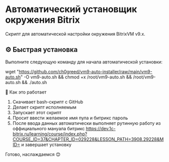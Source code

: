 # Автоматический установщик окружения Bitrix

Скрипт для автоматической настройки окружения BitrixVM v9.x.

## ⚙️ Быстрая установка

Выполните следующую команду для начала автоматической установки:

wget "https://github.com/ch0greed/vm9-auto-installer/raw/main/vm9-auto.sh" -O vm9-auto.sh && chmod +x /root/vm9-auto.sh && /root/vm9-auto.sh && ./auto.sh

📝 Как это работает
1. Скачивает bash-скрипт с GitHub
2. Делает скрипт исполняемым
3. Запускает этот скрипт
4. Просит ввести желаемое имя пула и битрикс пароль
5. После ввода данных автоматически выполняет рутинную работу из оффициального мануала битрикс https://dev.1c-bitrix.ru/learning/course/index.php?COURSE_ID=37&CHAPTER_ID=029228&LESSON_PATH=3908.29228&MID= и завершает установку 

Готово, наслаждаемся 😊

